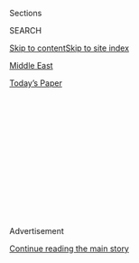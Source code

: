 <div id="app">

<div>

<div>

<div>

<div class="NYTAppHideMasthead css-1q2w90k e1suatyy0">

<div class="section css-ui9rw0 e1suatyy2">

<div class="css-eph4ug er09x8g0">

<div class="css-6n7j50">

</div>

<span class="css-1dv1kvn">Sections</span>

<div class="css-10488qs">

<span class="css-1dv1kvn">SEARCH</span>

</div>

[Skip to content](#site-content)[Skip to site index](#site-index)

</div>

<div id="masthead-section-label" class="css-1wr3we4 eaxe0e00">

[Middle
East](https://www.nytimes.com/section/world/middleeast)

</div>

<div class="css-10698na e1huz5gh0">

</div>

</div>

<div id="masthead-bar-one" class="section hasLinks css-15hmgas e1csuq9d3">

<div class="css-uqyvli e1csuq9d0">

</div>

<div class="css-1uqjmks e1csuq9d1">

</div>

<div class="css-9e9ivx">

[](https://myaccount.nytimes.com/auth/login?response_type=cookie&client_id=vi)

</div>

<div class="css-1bvtpon e1csuq9d2">

[Today’s
Paper](https://www.nytimes.com/section/todayspaper)

</div>

</div>

</div>

</div>

<div data-aria-hidden="false">

<div id="site-content" data-role="main">

<div>

<div class="css-1aor85t" style="opacity:0.000000001;z-index:-1;visibility:hidden">

<div class="css-1hqnpie">

<div class="css-epjblv">

<span class="css-17xtcya">[Middle
East](/section/world/middleeast)</span><span class="css-x15j1o">|</span><span class="css-fwqvlz">A
Roar at a Funeral, and Yemen’s War Is
Altered</span>

</div>

<div class="css-k008qs">

<div class="css-1iwv8en">

<span class="css-18z7m18"></span>

<div>

</div>

</div>

<span class="css-1n6z4y">https://nyti.ms/2dQ5RqC</span>

<div class="css-1705lsu">

<div class="css-4xjgmj">

<div class="css-4skfbu" data-role="toolbar" data-aria-label="Social Media Share buttons, Save button, and Comments Panel with current comment count" data-testid="share-tools">

  - 
  - 
  - 
  - 
    
    <div class="css-6n7j50">
    
    </div>

  - 

</div>

</div>

</div>

</div>

</div>

</div>

<div class="css-13pd83m">

</div>

<div id="top-wrapper" class="css-1sy8kpn">

<div id="top-slug" class="css-l9onyx">

Advertisement

</div>

[Continue reading the main
story](#after-top)

<div class="ad top-wrapper" style="text-align:center;height:100%;display:block;min-height:250px">

<div id="top" class="place-ad" data-position="top" data-size-key="top">

</div>

</div>

<div id="after-top">

</div>

</div>

<div id="sponsor-wrapper" class="css-1hyfx7x">

<div id="sponsor-slug" class="css-19vbshk">

Supported by

</div>

[Continue reading the main
story](#after-sponsor)

<div id="sponsor" class="ad sponsor-wrapper" style="text-align:center;height:100%;display:block">

</div>

<div id="after-sponsor">

</div>

</div>

<div class="css-1vkm6nb ehdk2mb0">

# A Roar at a Funeral, and Yemen’s War Is Altered

</div>

<div class="css-79elbk" data-testid="photoviewer-wrapper">

<div class="css-z3e15g" data-testid="photoviewer-wrapper-hidden">

</div>

<div class="css-1a48zt4 ehw59r15" data-testid="photoviewer-children">

![<span class="css-16f3y1r e13ogyst0" data-aria-hidden="true">A rally on
Sunday in Sana, Yemen, protesting deadly airstrikes. Yemeni officials
said a military coalition led by Saudi Arabia was
responsible.</span><span class="css-cnj6d5 e1z0qqy90" itemprop="copyrightHolder"><span class="css-1ly73wi e1tej78p0">Credit...</span><span><span>Yahya
Arhab/European Pressphoto
Agency</span></span></span>](https://static01.nyt.com/images/2016/10/10/world/10YEMEN1/10YEMEN1-articleInline.jpg?quality=75&auto=webp&disable=upscale)

</div>

</div>

<div class="css-xt80pu e12qa4dv0">

<div class="css-18e8msd">

<div class="css-vp77d3 epjyd6m0">

<div class="css-1baulvz">

By <span class="css-1baulvz" itemprop="name">Shuaib Almosawa</span> and
[<span class="css-1baulvz last-byline" itemprop="name">Ben
Hubbard</span>](http://www.nytimes.com/by/ben-hubbard)

</div>

</div>

  - Oct. 9,
    2016

  - 
    
    <div class="css-4xjgmj">
    
    <div class="css-d8bdto" data-role="toolbar" data-aria-label="Social Media Share buttons, Save button, and Comments Panel with current comment count" data-testid="share-tools">
    
      - 
      - 
      - 
      - 
        
        <div class="css-6n7j50">
        
        </div>
    
      - 
    
    </div>
    
    </div>

</div>

</div>

<div class="section meteredContent css-1r7ky0e" name="articleBody" itemprop="articleBody">

<div class="css-1fanzo5 StoryBodyCompanionColumn">

<div class="css-53u6y8">

SANA, Yemen — Large speakers played verses from the Quran as hundreds of
mourners filed through the fanciest reception hall in Sana, the capital,
to pay their respects to a prominent family after the death of its
patriarch.

Then there was a roar, the hall shook, and the guests were knocked to
the floor and enveloped in fire and smoke. Some rushed for the exits as
parts of the ceiling collapsed, trapping others under the rubble.

“We did not think they would attack a funeral,” said Abdulla al-Shamy,
27, a clothing salesman who was in the hall at the time. “We did not
think they would be so vile.”

The attack on Saturday, which Yemeni officials and witnesses said was a
series of airstrikes by the military coalition led by Saudi Arabia,
killed more than 100 people and unleashed political forces that could
drastically change the course of Yemen’s war.

</div>

</div>

<div class="css-1fanzo5 StoryBodyCompanionColumn">

<div class="css-53u6y8">

“This really might be the watershed,” said April Longley Alley, an
analyst with the International Crisis Group who follows events in Yemen.

The carnage in the heart of the capital could hamper any return to talks
aimed at ending the conflict, while galvanizing support in northern
Yemen for military escalation against Saudi Arabia, Ms. Alley said.

The United States will conduct “an immediate review” of its support for
the Saudi-led coalition, with possible adjustments “to better align with
U.S. principles, values and interests,” according to [a
statement](https://www.whitehouse.gov/the-press-office/2016/10/08/statement-nsc-spokesperson-ned-price-yemen)
from Ned Price, the National Security Council spokesman.

“U.S. security cooperation with Saudi Arabia is not a blank check,” Mr.
Price’s statement said. “Even as we assist Saudi Arabia regarding the
defense of their territorial integrity, we have and will continue to
express our serious concerns about the conflict in Yemen and how it has
been waged.”

Secretary of State John Kerry also spoke by phone on Sunday with top
Saudi officials and called for an immediate “cessation of hostilities,”
the State Department said in a statement. Mohammed bin Salman, the Saudi
deputy crown prince, said his government was prepared to “institute a
renewable 72-hour cessation as soon as possible, provided the Houthis
will agree,” the State Department added.

</div>

</div>

<div class="css-1fanzo5 StoryBodyCompanionColumn">

<div class="css-53u6y8">

Initially, Saudi Arabia denied that jets from its coalition had been
involved in the attack. But in a statement on Sunday, the Saudis
announced an investigation into “reports about the regrettable and
painful bombing.”

The conflict in Yemen broke out in 2014 when rebels known as [the
Houthis](http://www.nytimes.com/2015/01/21/world/middleeast/who-are-the-houthis-of-yemen.html)
seized the capital and sent the government into exile. The Houthis are
allied with army units loyal to a former president, Ali Abdullah Saleh;
they have been fighting for control of the country against groups at
least nominally loyal to the current president, Abdu Rabbu Mansour Hadi,
who is backed by Saudi Arabia and its Persian Gulf allies.

In March 2015, the Saudi-led coalition began a campaign of airstrikes
aimed at turning the tide against the Houthi-Saleh alliance. The
campaign has largely failed, while reports of civilian deaths have grown
common, and much of the country is on the brink of famine.

The airstrikes on Saturday followed a period of escalation since August,
when the last round of internationally backed peace talks broke down.
Both sides have sought to bolster their positions since then.

Over the summer, the Houthis announced the creation of a political
council to govern their areas. Mr. Hadi, the exiled president, decreed
that he was relocating the country’s central bank from Sana to the
southern port city of Aden, where his government has a presence.

It is not clear where the bank will obtain funds or how it will function
in Aden, and the move could worsen the country’s economic crisis, said
Peter Salisbury, who studies Yemen as an associate fellow at Chatham
House, a think tank based in London.

“The decree has really created a limbo state, where we don’t know what
is going to happen, and what you really don’t want in a time of civil
war is instability in the banking sector,” Mr. Salisbury said.

</div>

</div>

<div class="css-1fanzo5 StoryBodyCompanionColumn">

<div class="css-53u6y8">

Diplomats, including Mr. Kerry, have struggled to restart peace talks, a
possibility that appeared remote after Saturday’s strikes. Yemeni
leaders who supported peace talks were among those killed in the
airstrike, along with ordinary civilians.

Yousif al-Emad, who sells insurance, was in the reception hall in Sana
when the first strike hit, filling the hall with smoke and causing a
stampede.

</div>

</div>

<div class="css-79elbk" data-testid="photoviewer-wrapper">

<div class="css-z3e15g" data-testid="photoviewer-wrapper-hidden">

</div>

<div class="css-1a48zt4 ehw59r15" data-testid="photoviewer-children">

![<span class="css-16f3y1r e13ogyst0" data-aria-hidden="true">Investigators
at the reception hall in Sana that was hit by airstrikes on Saturday,
killing more than 100
people.</span><span class="css-cnj6d5 e1z0qqy90" itemprop="copyrightHolder"><span class="css-1ly73wi e1tej78p0">Credit...</span><span>Khaled
Abdullah/Reuters</span></span>](https://static01.nyt.com/images/2016/10/10/world/10YEMEN3/10YEMEN3-articleInline.jpg?quality=75&auto=webp&disable=upscale)

</div>

</div>

<div class="css-1fanzo5 StoryBodyCompanionColumn">

<div class="css-53u6y8">

“It was like a movie, when all of a sudden the roof started falling on
the gathering,” Mr. Emad, 27, said from his bed in a Sana hospital.

When he heard a second strike, he jumped from a window to escape,
breaking his leg. Then he hid in a bathroom as a third strike hit.

He lost six friends and one cousin in the attack, and he now feels
nothing but anger at Saudi Arabia, saying that Yemenis should stage
counterattacks along the Saudi-Yemeni frontier.

“There is nothing for us to do but to go to the fronts at the border,”
he said. “That is the only weapon at our disposal.”

</div>

</div>

<div class="css-1fanzo5 StoryBodyCompanionColumn">

<div class="css-53u6y8">

Tamim al-Shami, a spokesman for the Yemeni Health Ministry, said that
hospitals had received at least 114 bodies from the airstrikes and that
more than 600 people had been wounded.

In a statement on Saturday, the United Nations said more than 140 had
been killed in all. Mr. Shami said the higher figure probably included
victims who had not been taken to medical facilities.

“Some bodies were shredded to pieces, an ear here, a head there,” Mr.
Shami said.

The dead included many members of prominent tribes from northern Yemen.
Ms. Alley, the analyst with the International Crisis Group, said those
tribes might now ally with the rebels in new attacks on Saudi Arabia.
Also killed were Abdulqader Hilal, the mayor of Sana, and a number of
other political and military leaders who not only supported peace talks
with the exiled government, but also had the credibility to put an
accord into effect.

“They killed and injured several important moderate leaders who were
working with them, who wanted a deal,” Ms. Alley said of the Saudi-led
coalition. “Now the desire for revenge is high, and militants will be
empowered, which puts us in a situation where a compromise might not be
possible.”

The attack occurred at a time of growing tension between the United
States and Saudi Arabia. Their decades-old alliance has been strained by
the United States’ push for a nuclear agreement with Iran, a bitter
Saudi enemy, as well as by American policy in Syria.

American officials have stepped up public and private criticism of the
Saudi-led air campaign. Several expressed frustration that the campaign
continued to inflict grievous harm on civilians despite American
warnings and growing international condemnation, and some suggested that
the attack on Saturday could be something of a last straw between
Washington and Riyadh.

One senior American official, who spoke about internal administration
deliberations on the condition of anonymity, said that after several
private warnings about airstrikes that killed civilians, the latest
attack was the most serious so far, and the administration needed to
review the situation.

</div>

</div>

<div class="css-1fanzo5 StoryBodyCompanionColumn">

<div class="css-53u6y8">

The official said there was no evidence that the coalition had
deliberately tried to hit civilians; rather, the official said,
shortcomings in intelligence and targeting procedures were the most
likely explanation.

The United States has sold billions of dollars’ worth of military
hardware and munitions to Saudi Arabia over the years, and a new arms
deal worth $1.15 billion was approved this year, despite efforts by
dozens of members of Congress to block it.

The United States does not provide the Saudi-led coalition with
targeting information for strikes within Yemen, but it does help Saudi
Arabia guard its borders and provides training and refueling for the
Saudi Air Force. It is this support that could be curtailed after a
policy review.

Some analysts argue that the United States should use this leverage to
press Saudi Arabia and its allies for changes in how they are fighting
in Yemen.

“I’m sick at the current situation in Yemen — we have to take more
responsibility for it,” Thomas C. Krajeski, a former United States
ambassador to Yemen, said in an email. “We can put a lot of pressure on
the Saudis. It’s time to do it. They have to know that this war is going
badly for them, if not on the ground then in the arena of world
opinion.”

In Iran, the Islamic Revolutionary Guards Corps strongly condemned the
airstrikes, calling them a “U.S-Saudi-Zionist joint plot,” the
semiofficial Tasnim News Agency reported.

In a statement, the Revolutionary Guards predicted that the Houthis
would seek revenge and said that Saudi leaders would suffer the same
fate as that of “dictators” like the former Iraqi president Saddam
Hussein and the former Libyan leader Col. Muammar el-Qaddafi.

</div>

</div>

<div class="css-1fanzo5 StoryBodyCompanionColumn">

<div class="css-53u6y8">

For Ali el-Shabani, a Yemeni journalist who fled the reception hall
after the first strike and watched it unfold from nearby, the toll on
his community continues to mount.

“Every hour that goes by, I learn that someone I knew was either killed
or wounded,” he said. “We are getting worse by the hour. That was like
our little Hiroshima.”

</div>

</div>

</div>

<div>

</div>

<div>

</div>

<div>

</div>

<div>

<div id="bottom-wrapper" class="css-1ede5it">

<div id="bottom-slug" class="css-l9onyx">

Advertisement

</div>

[Continue reading the main
story](#after-bottom)

<div id="bottom" class="ad bottom-wrapper" style="text-align:center;height:100%;display:block;min-height:90px">

</div>

<div id="after-bottom">

</div>

</div>

</div>

</div>

</div>

## Site Index

<div>

</div>

## Site Information Navigation

  - [© <span>2020</span> <span>The New York Times
    Company</span>](https://help.nytimes.com/hc/en-us/articles/115014792127-Copyright-notice)

<!-- end list -->

  - [NYTCo](https://www.nytco.com/)
  - [Contact
    Us](https://help.nytimes.com/hc/en-us/articles/115015385887-Contact-Us)
  - [Work with us](https://www.nytco.com/careers/)
  - [Advertise](https://nytmediakit.com/)
  - [T Brand Studio](http://www.tbrandstudio.com/)
  - [Your Ad
    Choices](https://www.nytimes.com/privacy/cookie-policy#how-do-i-manage-trackers)
  - [Privacy](https://www.nytimes.com/privacy)
  - [Terms of
    Service](https://help.nytimes.com/hc/en-us/articles/115014893428-Terms-of-service)
  - [Terms of
    Sale](https://help.nytimes.com/hc/en-us/articles/115014893968-Terms-of-sale)
  - [Site
    Map](https://spiderbites.nytimes.com)
  - [Help](https://help.nytimes.com/hc/en-us)
  - [Subscriptions](https://www.nytimes.com/subscription?campaignId=37WXW)

</div>

</div>

</div>

</div>
